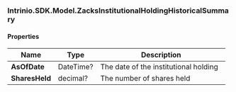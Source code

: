 [//]: # (CLASS:Intrinio.SDK.Model.ZacksInstitutionalHoldingHistoricalSummary)

[//]: # (KIND:object)

### Intrinio.SDK.Model.ZacksInstitutionalHoldingHistoricalSummary
#### Properties

[//]: # (START_DEFINITION)

Name | Type | Description
------------ | ------------- | -------------
**AsOfDate** | DateTime? | The date of the institutional holding &nbsp;
**SharesHeld** | decimal? | The number of shares held &nbsp;

[//]: # (END_DEFINITION)


